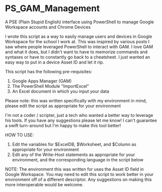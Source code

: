 # PS_GAM_Management
A PSE (Plain Stupid English) interface using PowerShell to manage Google Workspace accounts and Chrome Devices

I wrote this script as a way to easily manage users and devices in Google Workspace for the school I work at. This was inspired by various posts I saw where people leveraged PowerShell to interact with GAM. I love GAM and what it does, but I didn't want to have to memorize commands and syntaxes or have to constantly go back to a cheatsheet. I just wanted an easy way to put in a device Asset ID and let it rip.

This script has the following pre-requisites:
1. Google Apps Manager (GAM)
2. The PowerShell Module "ImportExcel"
3. An Excel document in which you input your data

Please note: this was written specifically with my environment in mind, please edit the script as appropriate for your environment

I'm not a coder / scripter, just a tech who wanted a better way to leverage his tools. If you have any suggestions please let me know! I can't guarantee a swift turn-around but I'm happy to make this tool better!

HOW TO USE:

1. Edit the variables for $ExcelDB, $Worksheet, and $Column as appropriate for your environment
2. Edit any of the Write-Host statements as appropriate for your environment, and the corresponding language in the script below

NOTE: The environment this was written for uses the Asset ID field in Google Workspace. You may need to edit this script to work better in your environment off of a different descriptor. Any suggestions on making this more interoperable would be welcome.
